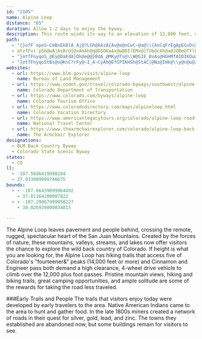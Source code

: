 ```yaml
---
id: "2105"
name: Alpine Loop
distance: "65"
duration: Allow 1-2 days to enjoy the byway.
description: This route winds its way to an elevation of 12,800 feet, crossing Engineer and Cinnamon Passes. The rugged scenery includes river meadows, alpine tundra, ghost towns, ore mills, abundant summer wildflowers and impressive fall colors.
path:
  - "{}ofF`opoS~CmBxEkBlA_Aj@?LGh@kAzA{Av@e@nCwC~@a@\\{AnCqFrEgApEGvDc@hAYbCuAfFqGn@[t@U|BgB|C[p@YxB}A`AaBZ]nAYdByAtAY~BSr@Bh@O|CJ|BYnCoAbAw@^_@Te@XsANWn@UhAcAb@OnCClDy@rAMnBvAjD`BnBDhAIbCb@t@@|BAxAWbA?nAp@v@x@|@^`DCr@IpAN|EI`@LlBxA~A^~CFb@PXTh@dA|F~EpJlAx@DbDK~AbAvC`@h@@nAYx@DbASnDqAd@i@\\QlB_@dBGhAc@bCB`AWRB`Ab@h@BbC~CnAzBlCfH~BdDlAt@lDx@nDlBlEpA|A|AhAl@xA@`APnCrAxCz@hD^r@At@a@r@q@vAyCp@{B^c@lF^bBKx@Ux@ExBZrCp@fDPnCd@hMlAhCn@vEdC~NpFjHnDzNxB~Bv@nAH|Ah@xHhGvAb@xBB|A\\bEpBjMtEbClAl@^hEfE`I`HbBdBhFtIdB|A`@x@xAlBdBfBXj@fCzBTd@b@tBrAvC`AdBpFtDhB`Al@j@~AxDH`Eh@|B~@zBhCxCb@fAt@^`Fr@n@RfClCxBxEZb@t@RxACl@VXXrC`F~@dDXj@lDtEzB~Bx@`BPbAPpNR|BvAbCbIjJN^n@|DlAjEt@fDRdAd@nFRx@j@rAlAbB~BhJfCnGnB|Dl@|DbArEd@dFz@dF\\bK?zAD^b@|AN~BEtEm@zDOvBEnIc@xAcAdBGn@@h@lA|EJdGh@~C|CfIfF~RtAhDx@tAlCtDbAbA|@lB~Fb[x@~Bf@t@z@r@`HfCnAbAbBnCrCfHn@xBJdBBpBSpKBlB^pCrA`Gf@fFNvCCf@_@`BSb@iAnAe@fBF|@b@lAXzBE|FL`DVlDr@~AXXh@P|Ao@j@Ht^x["
  - atzfFvi`pSb@wAjAsBr@{@xAmAh@q@DSOKaAx@w@DI?EMx@]TUb@cAh@a@JQBe@TYlDmBn@A^QHK@[jAiAbAAt@_@h@JdBWAUqAKo@y@o@QEKBS~@Jz@EpB_AxFYb@K^g@fBx@`@@dBMpBj@t@GbAc@b@sA?gAZwAEUh@wADg@VYt@}CdCgEpAoCx@y@n@qBt@y@t@{AL_Ax@q@z@oARkA|@y@ZcAfCmCF_@LMnAYr@e@xA?^M`D?ZMbCeEh@qBToAh@wAd@SbAmBb@YHm@H}A`@m@h@yAh@_@RYZsAEe@Hk@^o@XQ^yAhBSlA_@j@e@Ja@p@WNA~@^h@E?WIKy@[BeANm@f@k@l@EEu@XOXi@~@QDQEEy@Jo@QS\gBWw@x@c@v@cAFWr@}@PGROF[?CIl@}@bAyBnAmBNm@h@eAH_@xBsADSVQt@gC^YDSAy@Mk@I?ERDp@kBfCgA?a@JaBfBI??Yr@sA^eAr@QTSRsAOm@iA{BcAeCyAgGWuFBw@EaCDQNEBMNaC]cCH{@lD{KlDkHEoBJe@b@y@~@mAFq@p@qA|AuB^EBYm@y@?_@`@e@JYCa@Js@\kAz@kBd@aBp@e@Zm@HiAIc@O@URc@De@Q?g@p@sBp@s@nBgDHsDl@_Cj@sGRs@NYTeAZsBBgA`AqAV{@BeBxA_HDmBOgAc@FoAdAUDCoGIIe@dAk@x@m@jBiBpAC`Ai@~@k@tBOlBMTOKHiAh@{DNgKXmAbBiDvAqIVu@|AqCDMEs@Di@NUbAs@^m@fAsELgDBqCIaEk@mBMeABWl@y@Z_Bh@{A?sAS}BYcAIwAz@mBhAuDG}BU{BXmFNe@l@aAt@_@^EdAX|@@^ErAu@^EbCPNENc@C{CNmBHS|Ak@
  - "}otfFnyqoS_@Ey@DaEdA}Dk@e@@}BdA_@MKy@Ts@\\W@SIE_BvAs@HGHMfAIDIKOu@UW_@EsA~@_A~BI`A}@~A{@~@OX_@xBO@J{EKiDSeAE_AXyBDsAM?k@zAy@|@i@dAYfAi@fAOp@a@l@gAdC]xBq@bCcB|COl@ApCVnDh@`Bj@lCGpBi@xCOlAcArBYpBeAnBg@vB[^EZm@pAEfAUpAIZoA~Ac@jA}@l@yCfAc@^kAj@IEe@g@}@g@QWqAs@k@m@wBkDk@eBwAD_@Ey@gAe@QiAuGk@qBi@o@dBKhBwAr@Ud@e@hA_CHg@E_@yCsHkCmHu@kAy@gBw@uCoB_AsAIq@s@gAa@O?KL@rBQJs@KUO_AeBs@k@sA{BcAy@o@WcA{BKq@mAeAKk@}@mBe@{BC_@HWxBxAx@\\RCBOq@o@[c@Oi@UsA@kAi@{AG_@CaAeA_FYe@mBsBsC_FaBuDuAgHO_EIu@_@kHYyBUS@a@LCh@b@xAfDNr@HDHw@?aC^yB?k@_@_BCg@r@yAIaA]eAKEwB~@U@[OyAYOKWqBBi@^w@h@?^XXF~AoBr@mDiAqEDs@Xm@bB_Cn@MlAw@xCiEXKxB_BX[p@_Bf@k@bCsCbBeBxAiCxA}BHYDu@d@qBH_AHuCJw@BuBOy@_@w@Sy@?}@W}B]wAwA_EWoASkCYkAE{@Nk@JsAbBgEl@uEFwCNkB?{A`@aDYeD@sG^mHBoDC_@_@wB?aAh@yBlBcGr@oAbCqFZ_CrA_Dn@yCN{Cy@sBiAyECW`@uBhA}An@uCFkAGy@NuAdAeFh@aARs@RiEd@oBYkDH_ACu@}@gEKwD?{@NaBC}A_@eEVmATe@HgACs@[qBsA{CIkBMg@s@{@}@_By@kCOyDiAyCDgANs@?m@y@gFwFcCi@mAe@mCSaCUeAu@mAo@k@}Be@y@o@iAcCoAy@W_@_@uBa@mAaAkBiDsDOy@IeCa@iBSiBJgBBaBCY_@e@Gm@PeAOmBiAkEy@uAcC_DOc@YaBU_Ds@cFUyEO}@]c@sCyB[c@_Aa@yAYg@W}@MkBr@[BwBw@gDgBe@K}BKsC[qFqA_A_AcDuDiBqAe@WwD{@cAa@}@o@c@_@Sg@?gBIm@Si@WiAgB}Do@aAiB_BaAg@oBe@_CeAwA?_B^e@?SMcCyD_AkAuA_AW{@Eq@c@s@_@mAEs@y@y@}FkF}CaDcEwAgCaBuA[e@Y}@_Ai@_BiBuKWe@WKa@AqAT}@EHgIi@kOJsCAi@{@wDaA_JXaE_@kELeBKwFQ}CPoALyBOmAImFOwBe@iCCqA{@mDMqBCiDKi@_AoBUkAK{E[gAi@q@kB_Bi@aBY}AEoAHq@SeB}BaGOeAYwI[mCiAkBUq@mAiEc@kCUk@y@iAc@_Ac@cC]{Dg@gAi@e@_DyEcCaCWm@m@cDmA{AgAwCKcGs@_EAk@?m@P_BO{@U]oAi@}@cAOYCm@k@kBsAmAo@sA_@aDi@yCiAeCEq@?oBc@qCE{CC_@i@uAEc@NaCUeFDe@Ro@?}@y@uBsBeDWy@KkAsAaGGsCBuAQyEHaAXkBOeCi@gEJaB?w@_@{CHy@p@kDFsGTa@r@m@L]PuB\\s@~BcB^iA?cAw@_Eq@gAc@yAKsCQm@{A_Cg@yABu@GeE]yB_@qA?mBLuAZs@Ny@DyCn@eJJ_Ax@}BQeCEmEDqEo@{CeBgGMwBTiEEm@s@eBKw@NoDCy@JmBfB}ErAsBr@_@j@{@`Ag@d@q@d@aADo@^yAv@{Ah@{DmAeCs@kD?aBn@sCFs@@{AOyAIwEcGiOi@gDEkATgFr@mB~AyCbAcF?}@Ey@s@uBDw@V{@l@sDv@}FNsCb@uAPeEl@eDTkGAwEV{BQgBi@iBEi@?i@j@mB?[E]e@e@I_@JsAk@sASoDDs@vAqCHk@]aA?mAXYrAs@J]?k@OuAuA_CSm@@cBPcBIi@Oa@Y]_@_AIu@?_AHm@j@eAtDuC^iADuASe@_@g@oDeCm@q@o@yAGsAZgCI_BQ_AuB{DUq@BmBj@yFAgAmAyCwBaHeFiK}AyDYqAEoBm@mGqAyF}@mCm@sAk@s@kEwAaAm@}@y@cAmA_CgFlCkMvBp@vRaEt\\mJrCYbDBpC}@~De@vBe@`C_Ar@i@lEmF`FsD~@KnBJbAIlDoBlDyAbEmGxEmFfBy@xCk@~BSXS`D{Dl@oAz@uCv@_FnEeTjBkG`@?ZMbC{Cx@q@xBw@rAOrBCrBHdCx@jBbAdBb@hAKrBaAlA]tAEvC^t@?^MlCyAzHiGbCwAhAmAtAyB|@y@`A]tBPdAGnAmAlAqDtAmAbBe@nBV|A?|BlAh@Pn@?XWhCgFj@y@l@k@~Am@|Cs@xBFt@RvB~@bCpBfCnDdAj@lCV`MXt@R|AxAd@Xl@Gz@eAf@QxC^~Iq@`@JfCrAlDvAtAJvAEjALfFlBx@j@j@fA\\lBXp@`@z@`AjAlKxJtIzGlDfD|HjDlEzBj@FnJaFh@QrCMpABpAH|Dv@lB~@hArArEnIb@^z@?bAg@h@s@xCgH\\Sn@IrD?bAVrDnCrDpApElC|FjIhCnEd@dAr@xF|EbRn@`E|AtG^v@jNbK`FfFrFrJ`BdDzCtDrAfCrDzH|BlDbBrBdAvB|AnEb@|BhBfGn@fE^~@`KhK`GrFnBlEhAxAr@`@`AP|B[rAFj@M|PkI~@_@r@MhARxAv@dCr@r]c@hATz@r@l@`AbBxE~AlC|A`D`GtQ`AtE\\rHx@fDbGrLt@`Bb@xAfFj[r@dDhA~HD`BEf@aAvDq@nECdAXfCn@fBLj@CdC~@nHBpACrBOdByAvGU|CoA`Dc@zBa@~D?lFy@zIGjEUtCTfJ_@rDmAtCK~AbDn[f@|HNxEC|Ey@nQgAdLHrIx@fU`@|CpArEb@~B@rD\\fCr@lBt@xA|BpCTrAHfCN~AlCfLr@rB`AdB~BtBp@jAJd@QhIz@zKLxDV~B?t@Kh@iArAoD`HoDvRUzCAlENbBr@hE?vC_@fF]fA_AjBBx@V`A?r@[fCGnBv@bMHx@tAlGIxBFtCIX}@~@QfCmAjKqAnCqAdA_@FYA_Ak@QRGxAT|BEn@cA~AYdAeA`BSbABbBIz@w@tAq@zB}@~AYpBUx@cAlCk@~@ORWBo@O{@rCYd@K?c@q@a@IMDMTe@Rm@|@uAhAcAhBa@Fm@WOBY`AI|@Y^s@lB]j@oDzC[f@_@pAgAf@e@r@}F~D_AzAm@vBo@dA_Ar@}BdA{@tAwBvB_@h@m@~Bm@dAWLcBpBgHzFsCrBYv@kAz@cA~AiAjAyBx@c@`@_B~@]l@k@pBsBx@mD`@}C\\gFPiDZgRfDcJrAsAj@oAx@gGrHcCzBs@hBiBzBYRyBV_@RUr@ClB_@lAYVU@y@^aCxD[^q@VWZYfAs@jBq@f@gBnCu@x@_CfBgAnF{@|AIbADtAS`@i@zCS|Bg@rBM`De@`@Ob@BrAz@tGI~AkA~HJtDN`CiAdH_@lEoA`FIxAHbH`@~A`B~CJvAB|DThBb@`BX~BHn@C~AnAfFXbB?rB_@nEc@fA_@|BAlAPp@rDfFb@lB?fElAfGz@rFKr@s@~BCXRd@|AdBZz@pGxKfDjH~AbC~@`@^~@jD`F~ArCxCpEb@`@dA~C^Ih@YR?|B~@jAbAlBtCn@fBlCvEp@z@`CbBhAXdAl@p@LbCDPJELiAr@u@RaAj@{@J}DK{Ds@{AKeB~Ag@@YVS?QLgBjBGl@cApDIxA?`B]jBOFKGm@kAQgA?kAIYE?IVKtA@lDKDGSEsAOq@OB?HBnAIzBNlAW~HLxCArAWxCn@vGlA`FxArE^vBfAnIWjB@l@Lj@zFbIdDzIj@bCTnBF|@OZ]JkC?yAf@e@^[jA@j@x@tChBfAbAhDNH?PIRsAv@eAJm@bAe@Ny@`DIv@RvGYvAs@dAe@^yDzBmBKc@VEt@JjCAz@C\\o@jAUx@Q|CB~DHd@hA~CNrHNbAr@~BxAxBl@pCPrDn@nB^d@fC~AXd@h@zAX\\tAt@fE~FXPjBFl@Pf@ZjBjBbC`Dn@jAhBxDr@xBDzAKfAu@jCSjAiAbEm@bAYr@OpAyEtKs@fAyAnDcCdEaA~B"
  - "}otfFnyqoStBs@v@KnC?rFy@~I_A~CyAh@EfCPIKHSh@StAC|@Nz@IHk@\\y@n@u@ZFlAdAxBVlAt@vD^dEVjJ_AfCKbDe@hBA|D_@d@CxAh@X@hC_@xCgA|@s@pEkBt@gANk@n@a@hC}DlCcC~H_G"
websites:
  - url: https://www.blm.gov/visit/alpine-loop
    name: Bureau of Land Management
  - url: https://www.codot.gov/travel/colorado-byways/southwest/alpine-loop
    name: Colorado Department of Transportation
  - url: https://www.colorado.com/byways/alpine-loop
    name: Colorado Tourism Office
  - url: https://www.coloradodirectory.com/maps/alpineloop.html
    name: Colorado Vacation Directory
  - url: https://www.americanlegacytours.org/colorado/alpine-loop-road-trip/
    name: National Travel Center
  - url: https://www.thearmchairexplorer.com/colorado/alpine-loop-back-country-byway.php
    name: The Armchair Explorer
designations:
  - BLM Back Country Byway
  - Colorado State Scenic Byway
states:
  - CO
ll:
  - -107.5686419998284
  - 37.933909999746675
bounds:
  - - -107.66439099964492
    - 37.81164200007822
  - - -107.29067999958227
    - 38.026939000034815

---
```


The Alpine Loop leaves pavement and people behind, crossing the remote, rugged, spectacular heart of the San Juan Mountains. Created by the forces of nature, these mountains, valleys, streams, and lakes now offer visitors the chance to explore the wild back country of Colorado. If height is what you are looking for, the Alpine Loop has hiking trails that access five of Colorado's "fourteener&" peaks (14,000 feet or more) and Cinnamon and Engineer pass both demand a high clearance, 4-wheel drive vehicle to climb over the 12,000 plus foot passes. Pristine mountain views, hiking and biking trails, great camping opportunities, and ample solitude are some of the rewards for taking the road less traveled.

###Early Trails and People The trails that visitors enjoy today were developed by early travelers to the area. Native American Indians came to the area to hunt and gather food. In the late 1800s miners created a network of roads in their quest for silver, gold, lead, and zinc. The towns they established are abandoned now, but some buildings remain for visitors to see.

